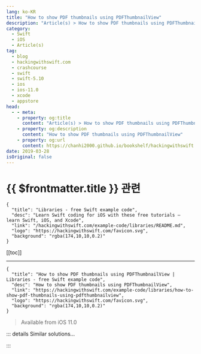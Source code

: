 ```yaml
---
lang: ko-KR
title: "How to show PDF thumbnails using PDFThumbnailView"
description: "Article(s) > How to show PDF thumbnails using PDFThumbnailView"
category:
  - Swift
  - iOS
  - Article(s)
tag: 
  - blog
  - hackingwithswift.com
  - crashcourse
  - swift
  - swift-5.10
  - ios
  - ios-11.0
  - xcode
  - appstore
head:
  - - meta:
    - property: og:title
      content: "Article(s) > How to show PDF thumbnails using PDFThumbnailView"
    - property: og:description
      content: "How to show PDF thumbnails using PDFThumbnailView"
    - property: og:url
      content: https://chanhi2000.github.io/bookshelf/hackingwithswift.com/example-code/libraries/how-to-show-pdf-thumbnails-using-pdfthumbnailview.html
date: 2019-03-28
isOriginal: false
---
```


# {{ $frontmatter.title }} 관련

```component VPCard
{
  "title": "Libraries - free Swift example code",
  "desc": "Learn Swift coding for iOS with these free tutorials – learn Swift, iOS, and Xcode",
  "link": "/hackingwithswift.com/example-code/libraries/README.md",
  "logo": "https://hackingwithswift.com/favicon.svg",
  "background": "rgba(174,10,10,0.2)"
}
```

[[toc]]

---

```component VPCard
{
  "title": "How to show PDF thumbnails using PDFThumbnailView | Libraries - free Swift example code",
  "desc": "How to show PDF thumbnails using PDFThumbnailView",
  "link": "https://hackingwithswift.com/example-code/libraries/how-to-show-pdf-thumbnails-using-pdfthumbnailview",
  "logo": "https://hackingwithswift.com/favicon.svg",
  "background": "rgba(174,10,10,0.2)"
}
```

> Available from iOS 11.0

<!-- TODO: 작성 -->

<!-- 
Apple’s PDFKit framework provides a huge range of code to help us work with PDFs, including a dedicated view for rendering thumbnails of PDF pages: `PDFThumbnailView`. However, using it takes a little extra work because it doesn’t read PDF directly – you first load the PDF into a `PDFView`, then connect *that* to the thumbnail view.

To try it out, start by importing the PDFKit framework:

```swift
import PDFKit
```

Next, add this code to your `viewDidLoad()` method to create a `PDFView` and make it pin to the top, left, and right edges of your view:

```swift
let pdfView = PDFView()

pdfView.translatesAutoresizingMaskIntoConstraints = false
view.addSubview(pdfView)

pdfView.leadingAnchor.constraint(equalTo: view.safeAreaLayoutGuide.leadingAnchor).isActive = true
pdfView.trailingAnchor.constraint(equalTo: view.safeAreaLayoutGuide.trailingAnchor).isActive = true
pdfView.topAnchor.constraint(equalTo: view.safeAreaLayoutGuide.topAnchor).isActive = true
```

Third, create a `PDFThumbnailView` and pin to the bottom, left, and right edges of your view controller:

```swift
let thumbnailView = PDFThumbnailView()
thumbnailView.translatesAutoresizingMaskIntoConstraints = false
view.addSubview(thumbnailView)

thumbnailView.leadingAnchor.constraint(equalTo: view.safeAreaLayoutGuide.leadingAnchor).isActive = true
thumbnailView.trailingAnchor.constraint(equalTo: view.safeAreaLayoutGuide.trailingAnchor).isActive = true
thumbnailView.bottomAnchor.constraint(equalTo: view.safeAreaLayoutGuide.bottomAnchor).isActive = true
```

We need the PDF view and PDF thumbnail view to share the space, so we’re going to make the limit the thumbnail to 120 points of height, with the PDF view taking up the rest of the space:

```swift
pdfView.bottomAnchor.constraint(equalTo: thumbnailView.topAnchor).isActive = true
thumbnailView.heightAnchor.constraint(equalToConstant: 120).isActive = true
```

`PDFThumbnailView` has a few interesting properties to set, of which the most important are the size of the thumbnails and the direction they should be born:

```swift
thumbnailView.thumbnailSize = CGSize(width: 100, height: 100)
thumbnailView.layoutMode = .horizontal
```

Now we just need to connect the two views together so that changing one also changes the other:

```swift
thumbnailView.pdfView = pdfView
```

Finally, create a `URL` pointing to a PDF you have in your bundle somewhere (or one in your documents directory), then create a `PDFDocument` object from that and pass it to the PDF view:

```swift
guard let path = Bundle.main.url(forResource: "example", withExtension: "pdf") else { return }

if let document = PDFDocument(url: path) {
    pdfView.document = document
}
```

Done!

-->

::: details Similar solutions…

<!--
/quick-start/swiftui/how-to-render-a-swiftui-view-to-a-pdf">How to render a SwiftUI view to a PDF 
/example-code/libraries/how-to-extract-text-from-a-pdf-using-pdfkit">How to extract text from a PDF using PDFKit 
/example-code/core-graphics/how-to-render-a-pdf-to-an-image">How to render a PDF to an image 
/example-code/uikit/how-to-render-an-nsattributedstring-to-a-pdf">How to render an NSAttributedString to a PDF 
/quick-start/swiftui/how-to-show-an-alert">How to show an alert</a>
-->

:::

